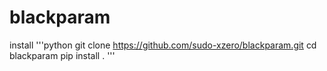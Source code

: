 # blackparam
install
'''python
git clone https://github.com/sudo-xzero/blackparam.git
cd blackparam
pip install . 
'''
